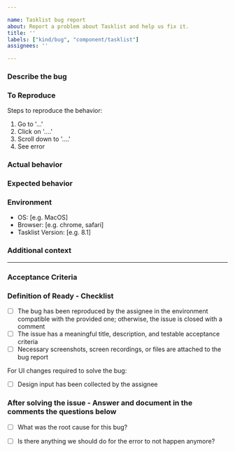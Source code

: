```yaml
---

name: Tasklist bug report
about: Report a problem about Tasklist and help us fix it.
title: ''
labels: ["kind/bug", "component/tasklist"]
assignees: ''

---
```


### Describe the bug

<!-- A clear and concise description of what the problem/bug is about and what is the current behavior. -->

### To Reproduce

Steps to reproduce the behavior:
1. Go to '...'
2. Click on '....'
3. Scroll down to '....'
4. See error

<!-- Please attach screenshots, a screen recording, or a file (e.g. the BPMN/DMN/Form file) that has the problem you are describing to help us better debug the respective issue. -->

### Actual behavior

<!-- A clear and concise description of what is currently happening. -->

### Expected behavior

<!-- A clear and concise description of what you expected to happen. -->

### Environment

<!-- Please provide details about the environment you were in when the problem occurred. -->
- OS: [e.g. MacOS]
- Browser: [e.g. chrome, safari]
- Tasklist Version: [e.g. 8.1]

### Additional context

<!-- Please add any other context about the problem. Here you can also provide us some data that you used while the bug happen like **json** file or specific **BPMN**. -->

---------------------------------------------------------------------------------------------

<!-- As the creator of the issue, you don't have to fill anything below this line, but the assignee will take care of this as part of Backlog grooming. -->

### Acceptance Criteria

<!-- the assignee will fill the Acceptance Criteria. -->

### Definition of Ready - Checklist

<!-- the assignee will check the DOR. -->
- [ ] The bug has been reproduced by the assignee in the environment compatible with the provided one; otherwise, the issue is closed with a comment
- [ ] The issue has a meaningful title, description, and testable acceptance criteria
- [ ] Necessary screenshots, screen recordings, or files are attached to the bug report

For UI changes required to solve the bug:

- [ ] Design input has been collected by the assignee

### After solving the issue - Answer and document in the comments the questions below

- [ ] What was the root cause for this bug?
- [ ] Is there anything we should do for the error to not happen anymore?


